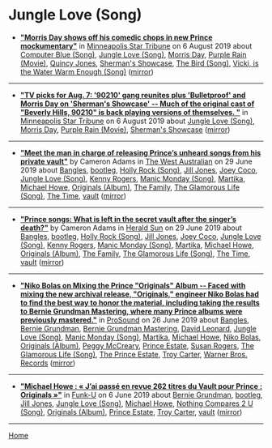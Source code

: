 # Jungle Love (Song)

 - [**"Morris Day shows off his comedic chops in new Prince mockumentary"**](http://www.startribune.com/morris-day-shows-off-his-comedic-chops-in-new-prince-mockumentary/523094741/) in [Minneapolis Star Tribune](http://www.startribune.com/) on 6 August 2019 about [Computer Blue (Song)](../../../topics/song/computer-blue/index.md), [Jungle Love (Song)](../../../topics/song/jungle-love/index.md), [Morris Day](../../../topics/morris-day/index.md), [Purple Rain (Movie)](../../../topics/movie/purple-rain/index.md), [Quincy Jones](../../../topics/quincy-jones/index.md), [Sherman's Showcase](../../../topics/sherman-s-showcase/index.md), [The Bird (Song)](../../../topics/song/the-bird/index.md), [Vicki, is the Water Warm Enough (Song)](../../../topics/song/vicki-is-the-water-warm-enough/index.md) ([mirror](https://web.archive.org/web/*/http://www.startribune.com/morris-day-shows-off-his-comedic-chops-in-new-prince-mockumentary/523094741/))

----

 - [**"TV picks for Aug. 7: '90210' gang reunites plus 'Bulletproof' and Morris Day on 'Sherman's Showcase' -- Much of the original cast of "Beverly Hills, 90210" is back playing versions of themselves. "**](http://www.startribune.com/tv-picks-for-aug-7-90210-gang-reunites-plus-bulletproof-and-morris-day-on-sherman-s-showcase/523234941/) in [Minneapolis Star Tribune](http://www.startribune.com/) on 6 August 2019 about [Jungle Love (Song)](../../../topics/song/jungle-love/index.md), [Morris Day](../../../topics/morris-day/index.md), [Purple Rain (Movie)](../../../topics/movie/purple-rain/index.md), [Sherman's Showcase](../../../topics/sherman-s-showcase/index.md) ([mirror](https://web.archive.org/web/*/http://www.startribune.com/tv-picks-for-aug-7-90210-gang-reunites-plus-bulletproof-and-morris-day-on-sherman-s-showcase/523234941/))

----

 - [**"Meet the man in charge of releasing Prince’s unheard songs from his private vault"**](https://thewest.com.au/entertainment/meet-the-man-in-charge-of-releasing-princes-unheard-songs-from-his-private-vault-ng-5844d5d8a68b1a7ddac6c4893ef8083f) by Cameron Adams in [The West Australian](https://thewest.com.au/) on 29 June 2019 about [Bangles](../../../topics/bangles/index.md), [bootleg](../../../topics/bootleg/index.md), [Holly Rock (Song)](../../../topics/song/holly-rock/index.md), [Jill Jones](../../../topics/jill-jones/index.md), [Joey Coco](../../../topics/joey-coco/index.md), [Jungle Love (Song)](../../../topics/song/jungle-love/index.md), [Kenny Rogers](../../../topics/kenny-rogers/index.md), [Manic Monday (Song)](../../../topics/song/manic-monday/index.md), [Martika](../../../topics/martika/index.md), [Michael Howe](../../../topics/michael-howe/index.md), [Originals (Album)](../../../topics/album/originals/index.md), [The Family](../../../topics/the-family/index.md), [The Glamorous Life (Song)](../../../topics/song/the-glamorous-life/index.md), [The Time](../../../topics/the-time/index.md), [vault](../../../topics/vault/index.md) ([mirror](https://web.archive.org/web/*/https://thewest.com.au/entertainment/meet-the-man-in-charge-of-releasing-princes-unheard-songs-from-his-private-vault-ng-5844d5d8a68b1a7ddac6c4893ef8083f))

----

 - [**"Prince songs: What is left in the secret vault after the singer’s death?"**](https://www.heraldsun.com.au/entertainment/meet-the-man-in-charge-of-releasing-princes-unheard-songs-from-his-private-vault/news-story/5844d5d8a68b1a7ddac6c4893ef8083f) by Cameron Adams in [Herald Sun](https://www.heraldsun.com.au/) on 29 June 2019 about [Bangles](../../../topics/bangles/index.md), [bootleg](../../../topics/bootleg/index.md), [Holly Rock (Song)](../../../topics/song/holly-rock/index.md), [Jill Jones](../../../topics/jill-jones/index.md), [Joey Coco](../../../topics/joey-coco/index.md), [Jungle Love (Song)](../../../topics/song/jungle-love/index.md), [Kenny Rogers](../../../topics/kenny-rogers/index.md), [Manic Monday (Song)](../../../topics/song/manic-monday/index.md), [Martika](../../../topics/martika/index.md), [Michael Howe](../../../topics/michael-howe/index.md), [Originals (Album)](../../../topics/album/originals/index.md), [The Family](../../../topics/the-family/index.md), [The Glamorous Life (Song)](../../../topics/song/the-glamorous-life/index.md), [The Time](../../../topics/the-time/index.md), [vault](../../../topics/vault/index.md) ([mirror](https://web.archive.org/web/*/https://www.heraldsun.com.au/entertainment/meet-the-man-in-charge-of-releasing-princes-unheard-songs-from-his-private-vault/news-story/5844d5d8a68b1a7ddac6c4893ef8083f))

----

 - [**"Niko Bolas on Mixing the Prince "Originals" Album -- Faced with mixing the new archival release, "Originals," engineer Niko Bolas had to find the best way to honor the material, including taking the results to Bernie Grundman Mastering, where many Prince albums were previously mastered."**](https://www.prosoundnetwork.com/recording/princes-originals-mastered-by-grundman) in [ProSound](https://www.prosoundnetwork.com/) on 26 June 2019 about [Bangles](../../../topics/bangles/index.md), [Bernie Grundman](../../../topics/bernie-grundman/index.md), [Bernie Grundman Mastering](../../../topics/bernie-grundman-mastering/index.md), [David Leonard](../../../topics/david-leonard/index.md), [Jungle Love (Song)](../../../topics/song/jungle-love/index.md), [Manic Monday (Song)](../../../topics/song/manic-monday/index.md), [Martika](../../../topics/martika/index.md), [Michael Howe](../../../topics/michael-howe/index.md), [Niko Bolas](../../../topics/niko-bolas/index.md), [Originals (Album)](../../../topics/album/originals/index.md), [Peggy McCreary](../../../topics/peggy-mccreary/index.md), [Prince Estate](../../../topics/prince-estate/index.md), [Susan Rogers](../../../topics/susan-rogers/index.md), [The Glamorous Life (Song)](../../../topics/song/the-glamorous-life/index.md), [The Prince Estate](../../../topics/the-prince-estate/index.md), [Troy Carter](../../../topics/troy-carter/index.md), [Warner Bros. Records](../../../topics/warner-bros-records/index.md) ([mirror](https://web.archive.org/web/*/https://www.prosoundnetwork.com/recording/princes-originals-mastered-by-grundman))

----

 - [**"Michael Howe : « J’ai passé en revue 262 titres du Vault pour Prince : Originals »"**](http://www.funku.fr/2019/michael-howe-jai-passe-en-revue-262-titres-du-vault-pour-prince-originals/) in [Funk-U](http://www.funku.fr/) on 6 June 2019 about [Bernie Grundman](../../../topics/bernie-grundman/index.md), [bootleg](../../../topics/bootleg/index.md), [Jill Jones](../../../topics/jill-jones/index.md), [Jungle Love (Song)](../../../topics/song/jungle-love/index.md), [Michael Howe](../../../topics/michael-howe/index.md), [Nothing Compares 2 U (Song)](../../../topics/song/nothing-compares-2-u/index.md), [Originals (Album)](../../../topics/album/originals/index.md), [Prince Estate](../../../topics/prince-estate/index.md), [Troy Carter](../../../topics/troy-carter/index.md), [vault](../../../topics/vault/index.md) ([mirror](https://web.archive.org/web/*/http://www.funku.fr/2019/michael-howe-jai-passe-en-revue-262-titres-du-vault-pour-prince-originals/))

----

[Home](../)
